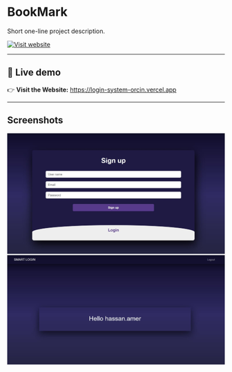 # BookMark
Short one-line project description.

[![Visit website](https://img.shields.io/badge/Visit-Website-brightgreen)](https://bookmarks-nu-blue.vercel.app/)

---

## 🔗 Live demo
👉 **Visit the Website:** https://login-system-orcin.vercel.app


---

## Screenshots
![screenshot](./assets/images/website2.JPG)
![screenshot](./assets/images/website.JPG)

